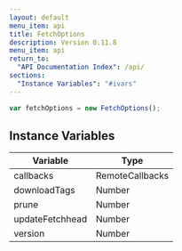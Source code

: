 ```yaml
---
layout: default
menu_item: api
title: FetchOptions
description: Version 0.11.8
menu_item: api
return_to:
  "API Documentation Index": /api/
sections:
  "Instance Variables": "#ivars"
---
```


```js
var fetchOptions = new FetchOptions();
```

## <a name="ivars"></a>Instance Variables

| Variable | Type |
| --- | --- |
| <a name="callbacks"></a>callbacks | RemoteCallbacks |
| <a name="downloadTags"></a>downloadTags | Number |
| <a name="prune"></a>prune | Number |
| <a name="updateFetchhead"></a>updateFetchhead | Number |
| <a name="version"></a>version | Number |

